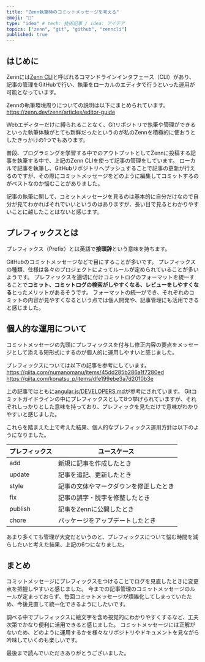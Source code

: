 ```yaml
---
title: "Zenn執筆時のコミットメッセージを考える"
emoji: "📝"
type: "idea" # tech: 技術記事 / idea: アイデア
topics: ["zenn", "git", "github", "zenncli"]
published: true
---
```


## はじめに

Zennには[Zenn CLI](https://zenn.dev/zenn/articles/install-zenn-cli)と呼ばれるコマンドラインインタフェース（CLI）があり、記事の管理をGitHubで行い、執筆をローカルのエディタで行うといった運用が可能となっています。

Zennの執筆環境周りについての説明は以下にまとめられています。
https://zenn.dev/zenn/articles/editor-guide

Webエディターだけに縛られることなく、Gitリポジトリで執筆や管理ができるといった執筆体験がとても新鮮だったというのが私のZennを積極的に使おうとしたきっかけの1つでもあります。

普段、プログラミングを学習する中でのアウトプットとしてZennに投稿する記事を執筆する中で、上記のZenn CLIを使って記事の管理をしています。
ローカルで記事を執筆し、GitHubリポジトリへプッシュすることで記事の更新が行えるのですが、その際にコミットメッセージをどのように編集してコミットするのがベストなのか悩むことがありました。

記事の執筆に関して、コミットメッセージを見るのは基本的に自分だけなので自分が見てわかればそれでいいというのはありますが、長い目で見るとわかりやすいことに越したことはないと感じます。

## プレフィックスとは

プレフィックス（Prefix）とは英語で**接頭辞**という意味を持ちます。

GitHubのコミットメッセージなどで目にすることが多いです。
プレフィックスの種類、仕様は各々のプロジェクトによってルールが定められていることが多いようです。
プレフィックスを適切に付けコミットログのフォーマットを統一することで**コミット、コミットログの検索がしやすくなる、レビューをしやすくなる**とったメリットがあるそうです。
フォーマットの統一ができ、それぞれのコミットの内容が見やすくなるという点では個人開発や、記事管理にも活用できると感じました。

## 個人的な運用について

コミットメッセージの先頭にプレフィックスを付与し修正内容の要点をメッセージとして添える短形式にするのが個人的に運用しやすいと感じました。

プレフィックスについては以下の記事を参考にしています。
https://qiita.com/numanomanu/items/45dd285b286a1f7280ed
https://qiita.com/konatsu_p/items/dfe199ebe3a7d2010b3e

上の記事ではともに[angular.js/DEVELOPERS.md](https://github.com/angular/angular.js/blob/master/DEVELOPERS.md#type)が参考にされています。
Gitコミットガイドラインの中にプレフィックスとして8つ挙げられていますが、それぞれしっかりとした意味を持っており、プレフィックを見ただけで意味がわかりやすいと感じました。

これらを踏まえた上で考えた結果、個人的なプレフィックス運用方針は以下のようになりました。

| プレフィックス | ユースケース |
| ------------ | ---------- |
| add | 新規に記事を作成したとき |
| update | 記事を追記、更新したとき |
| style | 記事の文体やマークダウンを修正したとき |
| fix | 記事の誤字・脱字を修整したとき |
| publish | 記事をZennに公開したとき |
| chore | パッケージをアップデートしたとき |

あまり多くても管理が大変だというのと、プレフィックスについて悩む時間を減らしたいと考えた結果、上記の6つになりました。

## まとめ

コミットメッセージにプレフィックスをつけることでログを見直したときに変更点を把握しやすいと感じました。
今までの記事管理のコミットメッセージのルールが定まっておらず、毎回コミットメッセージが煩雑化してしまっていたため、今後見直して統一化できるようにしたいです。

調べる中でプレフィックスに絵文字を含め視覚的にわかりやすくするなど、工夫次第でかなり便利に活用できると感じました。
コミットメッセージには正解がないため、どのように運用するかを様々なリポジトリやドキュメントを見ながら吟味していくのも楽しいです。

最後まで読んでいただきありがとうございました。
